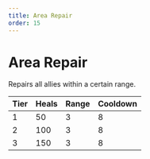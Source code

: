 ```yaml
---
title: Area Repair
order: 15
---
```


# Area Repair

Repairs all allies within a certain range.

| Tier | Heals | Range | Cooldown |
| --- | --- | --- | --- |
| 1 | 50 | 3 | 8 |
| 2 | 100 | 3 | 8 |
| 3 | 150 | 3 | 8 |
